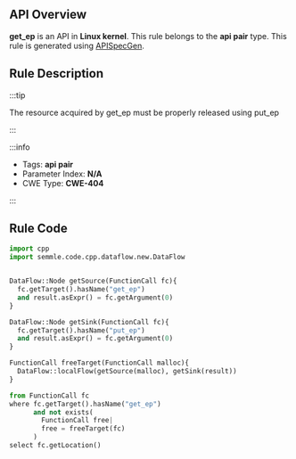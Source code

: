 ---
---


## API Overview
**get_ep** is an API in **Linux kernel**. This rule belongs to the **api pair** type. This rule is generated using [APISpecGen](../../tools/APISpecGen).
## Rule Description

:::tip

The resource acquired by get_ep must be properly released using put_ep

:::

:::info

- Tags: **api pair**
- Parameter Index: **N/A**
- CWE Type: **CWE-404**

:::

## Rule Code
```python
import cpp
import semmle.code.cpp.dataflow.new.DataFlow


DataFlow::Node getSource(FunctionCall fc){
  fc.getTarget().hasName("get_ep")
  and result.asExpr() = fc.getArgument(0)
}

DataFlow::Node getSink(FunctionCall fc){
  fc.getTarget().hasName("put_ep")
  and result.asExpr() = fc.getArgument(0)
}

FunctionCall freeTarget(FunctionCall malloc){
  DataFlow::localFlow(getSource(malloc), getSink(result))
}

from FunctionCall fc
where fc.getTarget().hasName("get_ep")
      and not exists(
        FunctionCall free| 
        free = freeTarget(fc)
      )
select fc.getLocation()

    
```